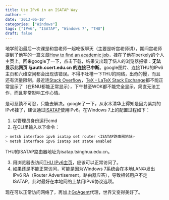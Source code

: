 ```yaml
---
title: Use IPv6 in an ISATAP Way
author: ~
date: '2013-06-10'
categories: ["Windows"]
tags: ["IPv6", "ISATAP", "Windows 7", "THU"]
draft: false
---
```


地学前沿最后一次课是和宫老师一起吃饭聊天（主要是听宫老师讲），期间宫老师提到了他写的一篇文章[How to find an academic job](http://nature.berkeley.edu/~penggong/Acadjobhunt.pdf)，挂在了他在berkely的个人主页上。回来google了一下，点击下载，结果又出现了恼人的浏览器报错：**无法显示此网页 与auth.ccert.edu.cn 的连接已中断**。google图片、连接THU的IPv6主页和六维空间都会出现该错误。不得不吐槽一下THU的网络，出奇的慢，而且还有流量限制。最近连[Stack Overflow](http://stackoverflow.com/)，[TeX - LaTeX Stack Exchange](http://tex.stackexchange.com/)都不能正常显示了（在BNU都能正常显示），下午甚至WOK都不能完全显示，简直无法工作，而且非常影响工作心情。

是可忍孰不可忍，只能去解决。google了一下，从水木清华上得知是因为紫荆的IPv6挂了，建议通过[ISATAP](http://en.wikipedia.org/wiki/ISATAP)使用IPv6。在Windows 7上的配置过程如下：

1. 以管理员身份运行cmd
2. 在CLI里输入以下命令：

``` bash
> netsh interface ipv6 isatap set router <ISATAP路由器地址>
> netsh interface ipv6 isatap set state enabled
```

THU的ISATAP路由器地址为isatap.tsinghua.edu.cn。

3. 用浏览器去访问[THU IPv6主页](http://ipv6.tsinghua.edu.cn/)，应该可以正常访问了。
4. 如果还是不能正常访问，可能是因为Windows 7系统会在本地LAN中发出IPv6 RA（Router Advertisement，路由器应答），导致相邻用户不走ISATAP，此时最好在本地网络上禁用IPv6协议选项。

现在可以正常访问网络了，再加上[GoAgent](https://code.google.com/p/goagent/)代理，世界又变得美好了。
